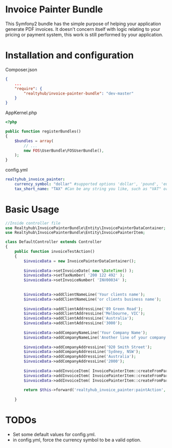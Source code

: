 # Invoice Painter Bundle

This Symfony2 bundle has the simple purpose of helping your application generate PDF invoices.
It doesn't concern itself with logic relating to your pricing or payment system, this work is
still performed by your application.

# Installation and configuration

Composer.json

``` json
{
    ...
    "require": {
        "realtyhub/invoice-painter-bundle": "dev-master"
    }
}
```

AppKernel.php

``` php
<?php

public function registerBundles()
{
    $bundles = array(
        // ...
        new FOS\UserBundle\FOSUserBundle(),
    );
}
```


config.yml

``` yml
realtyhub_invoice_painter:
    currency_symbol: "dollar" #supported options 'dollar', 'pound', 'euro', 'yen'
    tax_short_name: "TAX" #Can be any string you like, such as "VAT" or "GST"
```



# Basic Usage

``` php
//Inside controller file
use Realtyhub\InvoicePainterBundle\Entity\InvoicePainterDataContainer;
use Realtyhub\InvoicePainterBundle\Entity\InvoicePainterItem;

class DefaultController extends Controller
{    
    public function invoiceTestAction()
    {
        $invoiceData = new InvoicePainterDataContainer();
    
        $invoiceData->setInvoiceDate( new \DateTime() );
        $invoiceData->setTaxNumber( '200 122 492' );
        $invoiceData->setInvoiceNumber( 'INV00034' );
    
    
        $invoiceData->addClientNameLine('Your clients name');
        $invoiceData->addClientNameLine('or clients business name');
    
        $invoiceData->addClientAddressLine('89 Green Road');
        $invoiceData->addClientAddressLine('Melbourne, VIC');
        $invoiceData->addClientAddressLine('Australia');
        $invoiceData->addClientAddressLine('3000');
    
        $invoiceData->addCompanyNameLine('Your Company Name');
        $invoiceData->addCompanyNameLine('Another line of your company name');
    
        $invoiceData->addCompanyAddressLine('920 Smith Street');
        $invoiceData->addCompanyAddressLine('Sydney, NSW');
        $invoiceData->addCompanyAddressLine('Australia');
        $invoiceData->addCompanyAddressLine('2000');
    
        $invoiceData->addInvoiceItem( InvoicePainterItem::createFromParams(1499, 0.2, 'Dell Laptop', new \DateTime() ) );
        $invoiceData->addInvoiceItem( InvoicePainterItem::createFromParams(119, 0.2, 'Canon Computer Printer', new \DateTime() ) );
        $invoiceData->addInvoiceItem( InvoicePainterItem::createFromParams(6, 0.2, 'A4 printer paper', new \DateTime() ) );
    
        return $this->forward('realtyhub_invoice_painter:paintAction', array('invoiceData' => $invoiceData));
    
    }

```

# TODOs

* Set some default values for config.yml.
* in config.yml, force the currency symbol to be a valid option.




